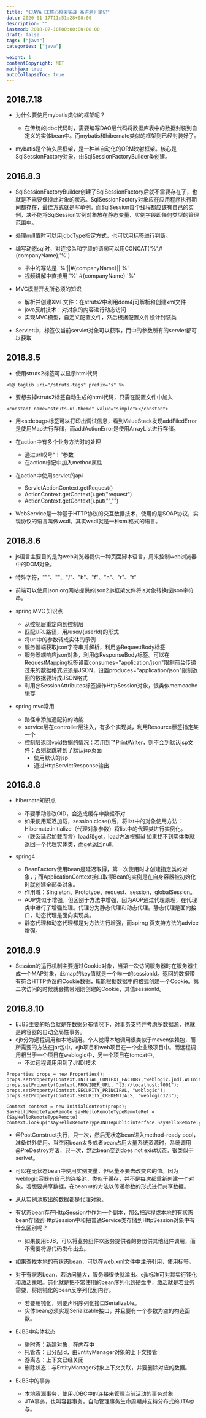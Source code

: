 ```yaml
---
title: "《JAVA EE核心框架实战 高洪岩》笔记"
date: 2020-01-17T11:51:28+08:00
description: ""
lastmod: 2018-07-10T00:00:00+08:00
draft: false
tags: ["java"]
categories: ["java"]

weight: 1
contentCopyright: MIT
mathjax: true
autoCollapseToc: true
---
```

## 2016.7.18
- 为什么要使用mybatis类似的框架呢？
  - 在传统的jdbc代码时，需要编写DAO层代码将数据库表中的数据封装到自定义的实体bean中。而mybatis和hibernate类似的框架则已经封装好了。
  
- mybatis是个持久层框架，是一种半自动化的ORM映射框架。核心是SqlSessionFactory对象，由SqlSessionFactoryBuilder类创建。

## 2016.8.3
- SqlSessionFactoryBuilder创建了SqlSessionFactory后就不需要存在了，也就是不需要保持此对象的状态。SqlSessionFactory对象应在应用程序执行期间都存在，最佳方式就是写单例。而SqlSession每个线程都应该有自己的实例，决不能将SqlSession实例对象放在静态变量、实例字段即任何类型的管理范围中。

- 处理null值时可以用jdbcType指定方式，也可以用<if>标签进行判断。

- 编写动态sql时，对连接%和字段的语句可以用CONCAT('%',#{companyName},'%') 
  - 书中的写法是 '%'||#{companyName}||'%'
  - 视频讲解中直接用 '%' #{companyName} '%'
  
- MVC模型开发所必须的知识
  - 解析并创建XML文件：在struts2中利用dom4j可解析和创建xml文件
  - java反射技术：对对象的内容进行动态访问
  - 实现MVC模型，自定义配置文件，然后根据配置文件设计封装类
  
- Servlet中，<init-param>标签仅当前servlet对象可以获取，而<context-param>中的参数所有的servlet都可以获取 
   
## 2016.8.5
- 使用struts2标签可以显示html代码
```
<%@ taglib uri="/struts-tags" prefix="s" %>
```

- 要想去掉struts2标签自动生成的html代码，只需在配置文件中加入
```
<constant name="struts.ui.theme" value="simple"></constant>
```
- 用<s:debug>标签可以打印出调试信息，看到ValueStack发现addFiledError是使用Map进行存储，而addActionError是使用ArrayList进行存储。

- 在action中有多个业务方法时的处理
  - 通过url叹号“！”参数
  - 在action标记中加入method属性
  
- 在action中使用servlet的api
  - ServletActionContext.getRequest()
  - ActionContext.getContext().get("request")
  - ActionContext.getContext().put("","")
  
- WebService是一种基于HTTP协议的交互数据技术，使用的是SOAP协议，实现协议的语言叫做wsdl。其实wsdl就是一种xml格式的语言。

## 2016.8.6
- js语言主要目的是为web浏览器提供一种页面脚本语言，用来控制web浏览器中的DOM对象。

- 特殊字符，"""、"\"、"/"、"b"、"f"、"n"、"r"、"t"

- 前端可以使用json.org网站提供的json2.js框架文件将js对象转换成json字符串。

- spring MVC 知识点
  - 从控制层重定向到控制层
  - 匹配URL路径，用/user/{userId}的形式
  - 将url中的参数转成实体的示例
  - 服务器端获取json字符串并解析，利用@RequestBody标签
  - 服务器端响应json对象，利用@ResponseBody标签。可以在RequestMapping标签设置consumes="application/json"限制前台传递过来的数据格式必须是JSON，设置produces="application/json"限制返回的数据要转成JSON格式
  - 利用@SessionAttributes标签操作HttpSession对象，很类似memcache缓存
  
- spring mvc常用
  - 路径中添加通配符的功能
  - service层在controller层注入，有多个实现类，利用Resource标签指定某一个
  - 控制层返回void数据的情况：若用到了PrintWriter，则不会到默认jsp文件；否则就跳转到了默认jsp页面
    - 使用默认的jsp
    - 通过HttpServletResponse输出
    
## 2016.8.8
- hibernate知识点
  - 不要手动修改OID，会造成缓存中数据不对
  - 如果使用延迟加载，session.close()后，将list中的对象使用方法：Hibernate.initialize（代理对象参数）将list中的代理类进行实例化。
  - （联系延迟加载而言）load和get，load方法根据id 如果找不到实体类就返回一个代理实体类，而get返回null。
  
- spring4
  - BeanFactory使用bean是延迟取得，第一次使用时才创建指定类的对象，；而ApplicationContext接口取得Bean的实例是在自身容器被初始化时就创建全部类对象。
  - 作用域：Singleton、Prototype、request、session、globalSession。
  - AOP类似于增强，但区别于方法中增强，因为AOP通过代理原理，在代理类中进行了增强处理。代理分为静态代理和动态代理。静态代理是面向接口，动态代理是面向实现类。
  - 静态代理和动态代理都是对方法进行增强，而spirng 页支持方法的advice增强。
  

## 2016.8.9
- Session的运行机制主要通过Cookie对象，当第一次访问服务器时在服务器生成一个MAP对象，此map的key值就是一个唯一的sessionId。返回的数据带有符合HTTP协议的Cookie数据，IE能根据数据中的格式创建一个Cookie。第二次访问的时候就会携带刚刚创建的Cookie，其值sessionId。

## 2016.8.10
- EJB3主要的场合就是在数据分布情况下，对事务支持并考虑多数据源，也就是跨容器的自动全局性事务。                                                         
- ejb分为远程调用和本地调用。个人觉得本地调用很类似于maven依赖包，而所需要的方法在jar包中。ejb项目和web项目在一个企业级项目中。而远程调用相当于一个项目在weblogic中，另一个项目在tomcat中。
  - 不过远程调用用到了JNDI技术
  
```
Properties props = new Properties();	props.setProperty(Context.INITIAL_CONTEXT_FACTORY,"weblogic.jndi.WLInitialContextFactory");
props.setProperty(Context.PROVIDER_URL, "t3://localhost:7001");
props.setProperty(Context.SECURITY_PRINCIPAL, "weblogic");
props.setProperty(Context.SECURITY_CREDENTIALS, "weblogic123");

Context context = new InitialContext(props);
SayHelloRemoteTypeRemote sayHelloRemoteTypeRemoteRef = (SayHelloRemoteTypeRemote) context.lookup("sayHelloRemoteTypeJNDI#publicinterface.SayHelloRemoteTypeRemote");
```
- @PostConstruct执行，只一次，然后无状态bean进入method-ready pool，准备供外使用。当空闲bean太多或者bean占用大量系统资源时，系统调用@PreDestroy方法，只一次，然后bean变到does not exist状态。很类似于serlvet。
- 可以在无状态bean中使用实例变量，但尽量不要去改变它的值。因为weblogic容器有自己的连接池，类似于缓存，并不是每次都重新创建一个对象。若想要共享数据，在bean中的方法以传递参数的形式进行共享数据。
- 从从实例池取出的数据都是代理对象。

- 有状态bean存在HttpSession中作为一个副本，那么把远程或本地的有状态bean存储到HttpSession中和把普通Service类存储到HttpSession对象中有什么区别呢？
  - 如果使用EJB，可以将业务组件以服务提供者的身份供其他组件调用，而不需要将源代码发布出去。
  
- 如果查找本地的有状态bean，可以在web.xml文件中注册引用，使用<ejb-local-ref>标签。

- 对于有状态bean，若访问量大，服务器很快就溢出。ejb标准可对其实行钝化和激活策略。钝化就是把不常使用的bean序列化到硬盘中，激活就是若业务需要，将刚钝化的bean反序列化到内存。
  - 若要用钝化，则要声明序列化接口Serializable。
  - 实体bean必须实现Serializable接口，并且要有一个参数为空的构造函数。 

- EJB3中实体状态
  - 瞬时态：新建对象，在内存中
  - 托管态：已分配id，由EntityManager对象的上下文接管
  - 游离态：上下文已经关闭
  - 删除状态：与EntityManager对象上下文关联，并要删除对应的数据。
  
- EJB3中的事务
  - 本地资源事务，使用JDBC中的连接来管理当前活动的事务对象
  - JTA事务，也叫容器事务，自动管理事务生命周期并支持分布式的JTA参与。
  